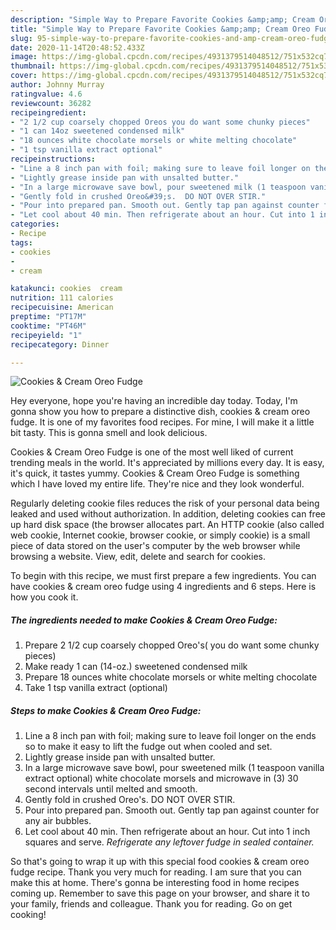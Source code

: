 ```yaml
---
description: "Simple Way to Prepare Favorite Cookies &amp;amp; Cream Oreo Fudge"
title: "Simple Way to Prepare Favorite Cookies &amp;amp; Cream Oreo Fudge"
slug: 95-simple-way-to-prepare-favorite-cookies-and-amp-cream-oreo-fudge
date: 2020-11-14T20:48:52.433Z
image: https://img-global.cpcdn.com/recipes/4931379514048512/751x532cq70/cookies-cream-oreo-fudge-recipe-main-photo.jpg
thumbnail: https://img-global.cpcdn.com/recipes/4931379514048512/751x532cq70/cookies-cream-oreo-fudge-recipe-main-photo.jpg
cover: https://img-global.cpcdn.com/recipes/4931379514048512/751x532cq70/cookies-cream-oreo-fudge-recipe-main-photo.jpg
author: Johnny Murray
ratingvalue: 4.6
reviewcount: 36282
recipeingredient:
- "2 1/2 cup coarsely chopped Oreos you do want some chunky pieces"
- "1 can 14oz sweetened condensed milk"
- "18 ounces white chocolate morsels or white melting chocolate"
- "1 tsp vanilla extract optional"
recipeinstructions:
- "Line a 8 inch pan with foil; making sure to leave foil longer on the ends so to make it easy to lift the fudge out when cooled and set."
- "Lightly grease inside pan with unsalted butter."
- "In a large microwave save bowl, pour sweetened milk (1 teaspoon vanilla extract optional) white chocolate morsels and microwave in (3)  30 second intervals until melted and smooth."
- "Gently fold in crushed Oreo&#39;s.  DO NOT OVER STIR."
- "Pour into prepared pan. Smooth out. Gently tap pan against counter for any air bubbles."
- "Let cool about 40 min. Then refrigerate about an hour. Cut into 1 inch squares and serve. *Refrigerate any leftover fudge in sealed container.*"
categories:
- Recipe
tags:
- cookies
- 
- cream

katakunci: cookies  cream 
nutrition: 111 calories
recipecuisine: American
preptime: "PT17M"
cooktime: "PT46M"
recipeyield: "1"
recipecategory: Dinner

---
```



![Cookies &amp; Cream Oreo Fudge](https://img-global.cpcdn.com/recipes/4931379514048512/751x532cq70/cookies-cream-oreo-fudge-recipe-main-photo.jpg)

Hey everyone, hope you're having an incredible day today. Today, I'm gonna show you how to prepare a distinctive dish, cookies &amp; cream oreo fudge. It is one of my favorites food recipes. For mine, I will make it a little bit tasty. This is gonna smell and look delicious.

Cookies &amp; Cream Oreo Fudge is one of the most well liked of current trending meals in the world. It's appreciated by millions every day. It is easy, it's quick, it tastes yummy. Cookies &amp; Cream Oreo Fudge is something which I have loved my entire life. They're nice and they look wonderful.

Regularly deleting cookie files reduces the risk of your personal data being leaked and used without authorization. In addition, deleting cookies can free up hard disk space (the browser allocates part. An HTTP cookie (also called web cookie, Internet cookie, browser cookie, or simply cookie) is a small piece of data stored on the user&#39;s computer by the web browser while browsing a website. View, edit, delete and search for cookies.


To begin with this recipe, we must first prepare a few ingredients. You can have cookies &amp; cream oreo fudge using 4 ingredients and 6 steps. Here is how you cook it.

<!--inarticleads1-->

##### The ingredients needed to make Cookies &amp; Cream Oreo Fudge:

1. Prepare 2 1/2 cup coarsely chopped Oreo&#39;s( you do want some chunky pieces)
1. Make ready 1 can (14-oz.) sweetened condensed milk
1. Prepare 18 ounces white chocolate morsels or white melting chocolate
1. Take 1 tsp vanilla extract (optional)




<!--inarticleads2-->

##### Steps to make Cookies &amp; Cream Oreo Fudge:

1. Line a 8 inch pan with foil; making sure to leave foil longer on the ends so to make it easy to lift the fudge out when cooled and set.
1. Lightly grease inside pan with unsalted butter.
1. In a large microwave save bowl, pour sweetened milk (1 teaspoon vanilla extract optional) white chocolate morsels and microwave in (3)  30 second intervals until melted and smooth.
1. Gently fold in crushed Oreo&#39;s.  DO NOT OVER STIR.
1. Pour into prepared pan. Smooth out. Gently tap pan against counter for any air bubbles.
1. Let cool about 40 min. Then refrigerate about an hour. Cut into 1 inch squares and serve. *Refrigerate any leftover fudge in sealed container.*




So that's going to wrap it up with this special food cookies &amp; cream oreo fudge recipe. Thank you very much for reading. I am sure that you can make this at home. There's gonna be interesting food in home recipes coming up. Remember to save this page on your browser, and share it to your family, friends and colleague. Thank you for reading. Go on get cooking!
